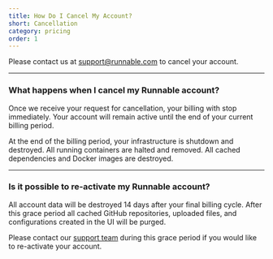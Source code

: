 ```yaml
---
title: How Do I Cancel My Account?
short: Cancellation
category: pricing
order: 1
---
```


Please contact us at [support@runnable.com](mailto:support@runnable.com) to cancel your account.

---

### What happens when I cancel my Runnable account?

Once we receive your request for cancellation, your billing with stop immediately. Your account will remain active until the end of your current billing period.

At the end of the billing period, your infrastructure is shutdown and destroyed. All running containers are halted and removed. All cached dependencies and Docker images are destroyed.

---

### Is it possible to re-activate my Runnable account?

All account data will be destroyed 14 days after your final billing cycle. After this grace period all cached GitHub repositories, uploaded files, and configurations created in the UI will be purged.

Please contact our [support team](mailto:support@runnable.com) during this grace period if you would like to re-activate your account.
